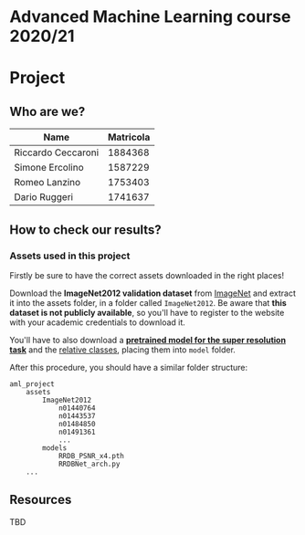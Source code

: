 # Advanced Machine Learning course 2020/21
# Project

## Who are we?
| Name | Matricola |
| --- | --- |
| Riccardo Ceccaroni | 1884368 |
| Simone Ercolino | 1587229 |
| Romeo Lanzino | 1753403 |
| Dario Ruggeri | 1741637 |

## How to check our results?
### Assets used in this project

Firstly be sure to have the correct assets downloaded in the right places! 

Download the **ImageNet2012 validation dataset** from [ImageNet](www.image-net.org) and extract it into the assets folder, in a folder called `ImageNet2012`. 
Be aware that **this dataset is not publicly available**, so you'll have to register to the website with your academic credentials to download it.

You'll have to also download a **[pretrained model for the super resolution task](https://drive.google.com/file/d/1pJ_T-V1dpb1ewoEra1TGSWl5e6H7M4NN/view?usp=sharing)** and the [relative classes](https://raw.githubusercontent.com/xinntao/ESRGAN/master/RRDBNet_arch.py), placing them into `model` folder.

After this procedure, you should have a similar folder structure:

```
aml_project
    assets
        ImageNet2012
            n01440764
            n01443537
            n01484850
            n01491361
            ...
        models
            RRDB_PSNR_x4.pth
            RRDBNet_arch.py
    ...
```

## Resources
TBD
